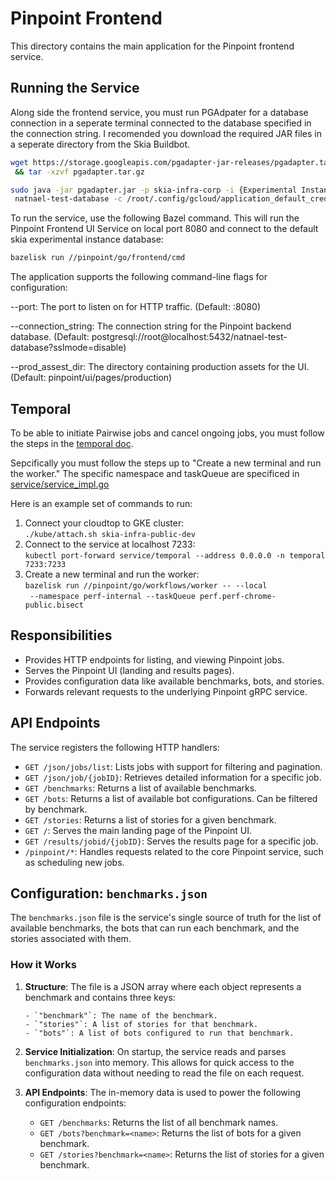 # Pinpoint Frontend

This directory contains the main application for the Pinpoint frontend service.

## Running the Service

Along side the frontend service, you must run PGAdpater for a database connection in a
seperate terminal connected to the database specified in the connection string. I
recomended you download the required JAR files in a seperate directory from the Skia Buildbot.

```bash
wget https://storage.googleapis.com/pgadapter-jar-releases/pgadapter.tar.gz \
 && tar -xzvf pgadapter.tar.gz
```

```bash
sudo java -jar pgadapter.jar -p skia-infra-corp -i {Experimental Instance ID} -d \
 natnael-test-database -c /root/.config/gcloud/application_default_credentials.json -x
```

To run the service, use the following Bazel command. This will run the Pinpoint Frontend UI
Service on local port 8080 and connect to the default skia experimental instance database:

```bash
bazelisk run //pinpoint/go/frontend/cmd
```

The application supports the following command-line flags for configuration:

--port: The port to listen on for HTTP traffic. (Default: :8080)

--connection_string: The connection string for the Pinpoint backend database.
(Default: postgresql://root@localhost:5432/natnael-test-database?sslmode=disable)

--prod_assest_dir: The directory containing production assets for the UI.
(Default: pinpoint/ui/pages/production)

## Temporal

To be able to initiate Pairwise jobs and cancel ongoing jobs, you must follow the steps in the
[temporal doc](/temporal/README.md).

Sepcifically you must follow the steps up to "Create a new terminal and run the worker."
The specific namespace and taskQueue are specificed in
[service/service_impl.go](/pinpoint/go/service/service_impl.go)

Here is an example set of commands to run:

1. Connect your cloudtop to GKE cluster:<br>
   `./kube/attach.sh skia-infra-public-dev`
2. Connect to the service at localhost 7233:<br>
   `kubectl port-forward service/temporal --address 0.0.0.0 -n temporal 7233:7233`
3. Create a new terminal and run the worker:<br>
   `bazelisk run //pinpoint/go/workflows/worker -- --local` \
   ` --namespace perf-internal --taskQueue perf.perf-chrome-public.bisect`

## Responsibilities

- Provides HTTP endpoints for listing, and viewing Pinpoint jobs.
- Serves the Pinpoint UI (landing and results pages).
- Provides configuration data like available benchmarks, bots, and stories.
- Forwards relevant requests to the underlying Pinpoint gRPC service.

## API Endpoints

The service registers the following HTTP handlers:

- `GET /json/jobs/list`: Lists jobs with support for filtering and pagination.
- `GET /json/job/{jobID}`: Retrieves detailed information for a specific job.
- `GET /benchmarks`: Returns a list of available benchmarks.
- `GET /bots`: Returns a list of available bot configurations. Can be filtered by benchmark.
- `GET /stories`: Returns a list of stories for a given benchmark.
- `GET /`: Serves the main landing page of the Pinpoint UI.
- `GET /results/jobid/{jobID}`: Serves the results page for a specific job.
- `/pinpoint/*`: Handles requests related to the core Pinpoint service, such as scheduling
  new jobs.

## Configuration: `benchmarks.json`

The `benchmarks.json` file is the service's single source of truth for the list of available
benchmarks, the bots that can run each benchmark, and the stories associated with them.

### How it Works

1.  **Structure**: The file is a JSON array where each object represents a benchmark and
    contains three keys:

        - `"benchmark"`: The name of the benchmark.
        - `"stories"`: A list of stories for that benchmark.
        - `"bots"`: A list of bots configured to run that benchmark.

2.  **Service Initialization**: On startup, the service reads and parses `benchmarks.json`
    into memory. This allows for quick access to the configuration data without needing to read
    the file on each request.

3.  **API Endpoints**: The in-memory data is used to power the following configuration endpoints:
    - `GET /benchmarks`: Returns the list of all benchmark names.
    - `GET /bots?benchmark=<name>`: Returns the list of bots for a given benchmark.
    - `GET /stories?benchmark=<name>`: Returns the list of stories for a given benchmark.
